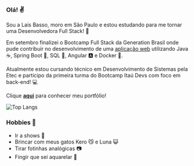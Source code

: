 ### Olá! :v:

Sou a Lais Basso, moro em São Paulo e estou estudando para me tornar uma Desenvolvedora Full Stack! :rocket:

Em setembro finalizei o Bootcamp Full Stack da Generation Brasil onde pude contribuir no desenvolvimento de uma [aplicação web](https://github.com/laisbasso/PI-Seiva) utilizando Java :coffee:, Spring Boot :leaves:, SQL :dolphin:, Angular :a: e Docker :whale:.

Atualmente estou cursando técnico em Desenvolvimento de Sistemas pela Etec e participo da primeira turma do Bootcamp Itaú Devs com foco em back-end! :computer:

Clique [**aqui**](https://github.com/laisbasso/laisbasso/blob/master/portfolio.md) para conhecer meu portfólio!

![Top Langs](https://github-readme-stats.vercel.app/api/top-langs/?username=laisbasso&layout=compact&theme=buefy)  

### Hobbies :tada:

* Ir a shows :guitar:  
* Brincar com meus gatos Kero :smirk_cat: e Luna :smiley_cat:  
* Tirar fotinhas analógicas :camera:  
* Fingir que sei aquarelar :art:
